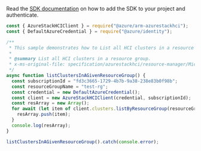 Read the [SDK documentation](https://github.com/Azure/azure-sdk-for-js/blob/%40azure%2Farm-azurestackhci_3.0.0/sdk/azurestackhci/arm-azurestackhci/README.md) on how to add the SDK to your project and authenticate.

```javascript
const { AzureStackHCIClient } = require("@azure/arm-azurestackhci");
const { DefaultAzureCredential } = require("@azure/identity");

/**
 * This sample demonstrates how to List all HCI clusters in a resource group.
 *
 * @summary List all HCI clusters in a resource group.
 * x-ms-original-file: specification/azurestackhci/resource-manager/Microsoft.AzureStackHCI/stable/2022-05-01/examples/ListClustersByResourceGroup.json
 */
async function listClustersInAGivenResourceGroup() {
  const subscriptionId = "fd3c3665-1729-4b7b-9a38-238e83b0f98b";
  const resourceGroupName = "test-rg";
  const credential = new DefaultAzureCredential();
  const client = new AzureStackHCIClient(credential, subscriptionId);
  const resArray = new Array();
  for await (let item of client.clusters.listByResourceGroup(resourceGroupName)) {
    resArray.push(item);
  }
  console.log(resArray);
}

listClustersInAGivenResourceGroup().catch(console.error);
```
